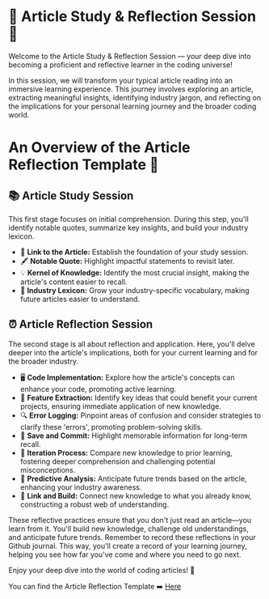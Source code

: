 # 🚀 Article Study & Reflection Session 🚀

Welcome to the Article Study & Reflection Session — your deep dive into becoming a proficient and reflective learner in the coding universe!

In this session, we will transform your typical article reading into an immersive learning experience. This journey involves exploring an article, extracting meaningful insights, identifying industry jargon, and reflecting on the implications for your personal learning journey and the broader coding world.

# An Overview of the Article Reflection Template 📰

## 📚 Article Study Session 

This first stage focuses on initial comprehension. During this step, you'll identify notable quotes, summarize key insights, and build your industry lexicon.

- 📑 **Link to the Article:** Establish the foundation of your study session.
- 🖋️ **Notable Quote:** Highlight impactful statements to revisit later.
- 💡 **Kernel of Knowledge:** Identify the most crucial insight, making the article's content easier to recall.
- 📝 **Industry Lexicon:** Grow your industry-specific vocabulary, making future articles easier to understand.

## ⏰ Article Reflection Session 

The second stage is all about reflection and application. Here, you'll delve deeper into the article's implications, both for your current learning and for the broader industry.

- 🖥️ **Code Implementation:** Explore how the article's concepts can enhance your code, promoting active learning.
- 🧩 **Feature Extraction:** Identify key ideas that could benefit your current projects, ensuring immediate application of new knowledge.
- 🔍 **Error Logging:** Pinpoint areas of confusion and consider strategies to clarify these 'errors', promoting problem-solving skills.
- 💾 **Save and Commit:** Highlight memorable information for long-term recall.
- 🔄 **Iteration Process:** Compare new knowledge to prior learning, fostering deeper comprehension and challenging potential misconceptions.
- 🔮 **Predictive Analysis:** Anticipate future trends based on the article, enhancing your industry awareness.
- 🔗 **Link and Build:** Connect new knowledge to what you already know, constructing a robust web of understanding.

These reflective practices ensure that you don't just read an article—you learn from it. You'll build new knowledge, challenge old understandings, and anticipate future trends. Remember to record these reflections in your Github journal. This way, you'll create a record of your learning journey, helping you see how far you've come and where you need to go next.

Enjoy your deep dive into the world of coding articles! 🚀

You can find the Article Reflection Template ➡️ [Here](https://github.com/jesscancode/codespace-learning-journal/blob/main/00-templates-%F0%9F%93%84/article-reflection-template.md)
